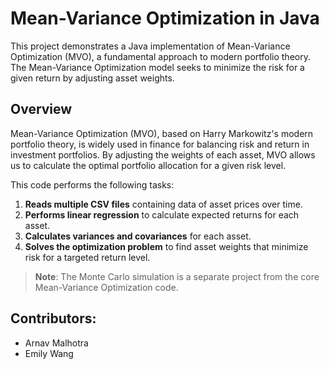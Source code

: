 # Mean-Variance Optimization in Java

This project demonstrates a Java implementation of Mean-Variance Optimization (MVO), a fundamental approach to modern portfolio theory. The Mean-Variance Optimization model seeks to minimize the risk for a given return by adjusting asset weights.

## Overview

Mean-Variance Optimization (MVO), based on Harry Markowitz's modern portfolio theory, is widely used in finance for balancing risk and return in investment portfolios. By adjusting the weights of each asset, MVO allows us to calculate the optimal portfolio allocation for a given risk level.

This code performs the following tasks:
1. **Reads multiple CSV files** containing data of asset prices over time.
2. **Performs linear regression** to calculate expected returns for each asset.
3. **Calculates variances and covariances** for each asset.
4. **Solves the optimization problem** to find asset weights that minimize risk for a targeted return level.

> **Note**: The Monte Carlo simulation is a separate project from the core Mean-Variance Optimization code.

## Contributors:

* Arnav Malhotra
* Emily Wang
